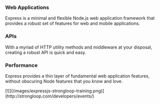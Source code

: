 <div id="web-applications">
  <h3>Web Applications</h3>

  Express is a minimal and flexible Node.js web application framework that provides
  a robust set of features for web and mobile applications.

</div>

<div id="apis">
  <h3>APIs</h3>

  With a myriad of HTTP utility methods and middleware at your
  disposal, creating a robust API is quick and easy.

</div>

<div id="performance">
  <h3>Performance</h3>

  Express provides a thin layer of fundamental web application features, without obscuring
  Node features that you know and love.

</div>

<div id="sponsorship">
  [![](/images/expressjs-strongloop-training.png)](http://strongloop.com/developers/events/)
</div>
